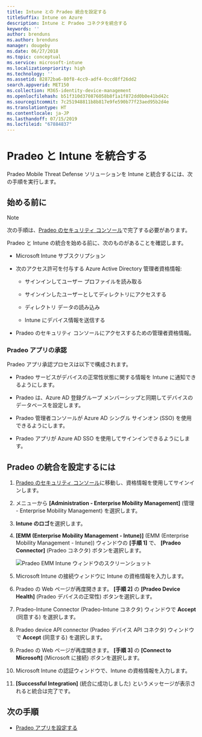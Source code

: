 ```yaml
---
title: Intune との Pradeo 統合を設定する
titleSuffix: Intune on Azure
description: Intune と Pradeo コネクタを統合する
keywords: ''
author: brenduns
ms.author: brenduns
manager: dougeby
ms.date: 06/27/2018
ms.topic: conceptual
ms.service: microsoft-intune
ms.localizationpriority: high
ms.technology: ''
ms.assetid: 82872ba6-80f8-4cc9-adf4-0ccd8ff26dd2
search.appverid: MET150
ms.collection: M365-identity-device-management
ms.openlocfilehash: b51f310d370876058b8f1a1f872dd0b0e41bd42c
ms.sourcegitcommit: 7c251948811b8b817e9fe590b77f23aed95b2d4e
ms.translationtype: HT
ms.contentlocale: ja-JP
ms.lasthandoff: 07/15/2019
ms.locfileid: "67884837"
---
```

# <a name="integrate-pradeo-with-intune"></a>Pradeo と Intune を統合する

Pradeo Mobile Threat Defense ソリューションを Intune と統合するには、次の手順を実行します。

## <a name="before-you-begin"></a>始める前に

> [!NOTE]
> 次の手順は、[Pradeo のセキュリティ コンソール](https://www.apps-security.com)で完了する必要があります。

Pradeo と Intune の統合を始める前に、次のものがあることを確認します。

- Microsoft Intune サブスクリプション

- 次のアクセス許可を付与する Azure Active Directory 管理者資格情報:

  - サインインしてユーザー プロファイルを読み取る

  - サインインしたユーザーとしてディレクトリにアクセスする

  - ディレクトリ データの読み込み

  - Intune にデバイス情報を送信する

- Pradeo のセキュリティ コンソールにアクセスするための管理者資格情報。

### <a name="pradeo-app-authorization"></a>Pradeo アプリの承認

Pradeo アプリ承認プロセスは以下で構成されます。

- Pradeo サービスがデバイスの正常性状態に関する情報を Intune に通知できるようにします。

- Pradeo は、Azure AD 登録グループ メンバーシップと同期してデバイスのデータベースを設定します。

- Pradeo 管理者コンソールが Azure AD シングル サインオン (SSO) を使用できるようにします。

- Pradeo アプリが Azure AD SSO を使用してサインインできるようにします。

## <a name="to-set-up-pradeo-integration"></a>Pradeo の統合を設定するには

1. [Pradeo のセキュリティ コンソール](https://www.apps-security.com)に移動し、資格情報を使用してサインインします。

2. メニューから **[Administration - Enterprise Mobility Management]** (管理 - Enterprise Mobility Management) を選択します。

3. **Intune のロゴ**を選択します。

4. **[EMM (Enterprise Mobility Management - Intune)]** (EMM (Enterprise Mobility Management - Intune)) ウィンドウの **[手順 1]** で、 **[Pradeo Connector]** (Pradeo コネクタ) ボタンを選択します。 

    ![Pradeo EMM Intune ウィンドウのスクリーンショット](./media/pradeo_setup.png)

5. Microsoft Intune の接続ウィンドウに Intune の資格情報を入力します。

5. Pradeo の Web ページが再度開きます。 **[手順 2]** の **[Pradeo Device Health]** (Pradeo デバイスの正常性) ボタンを選択します。

7. Pradeo-Intune Connector \(Pradeo-Intune コネクタ) ウィンドウで **Accept** \(同意する) を選択します。 

8. Pradeo device API connector \(Pradeo デバイス API コネクタ) ウィンドウで **Accept** \(同意する) を選択します。

9. Pradeo の Web ページが再度開きます。 **[手順 3]** の **[Connect to Microsoft]** (Microsoft に接続) ボタンを選択します。 

10. Microsoft Intune の認証ウィンドウで、Intune の資格情報を入力します。

11. **[Successful Integration]** (統合に成功しました) というメッセージが表示されると統合は完了です。

## <a name="next-steps"></a>次の手順

- [Pradeo アプリを設定する](mtd-apps-ios-app-configuration-policy-add-assign.md)
